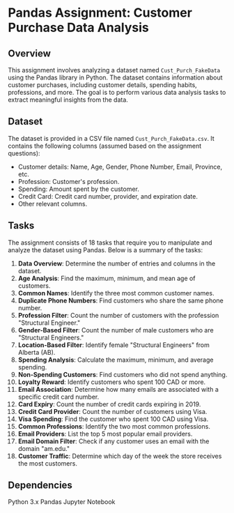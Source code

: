 # Pandas Assignment: Customer Purchase Data Analysis

## Overview
This assignment involves analyzing a dataset named `Cust_Purch_FakeData` using the Pandas library in Python. The dataset contains information about customer purchases, including customer details, spending habits, professions, and more. The goal is to perform various data analysis tasks to extract meaningful insights from the data.

## Dataset
The dataset is provided in a CSV file named `Cust_Purch_FakeData.csv`. It contains the following columns (assumed based on the assignment questions):
- Customer details: Name, Age, Gender, Phone Number, Email, Province, etc.
- Profession: Customer's profession.
- Spending: Amount spent by the customer.
- Credit Card: Credit card number, provider, and expiration date.
- Other relevant columns.

## Tasks
The assignment consists of 18 tasks that require you to manipulate and analyze the dataset using Pandas. Below is a summary of the tasks:

1. **Data Overview**: Determine the number of entries and columns in the dataset.
2. **Age Analysis**: Find the maximum, minimum, and mean age of customers.
3. **Common Names**: Identify the three most common customer names.
4. **Duplicate Phone Numbers**: Find customers who share the same phone number.
5. **Profession Filter**: Count the number of customers with the profession "Structural Engineer."
6. **Gender-Based Filter**: Count the number of male customers who are "Structural Engineers."
7. **Location-Based Filter**: Identify female "Structural Engineers" from Alberta (AB).
8. **Spending Analysis**: Calculate the maximum, minimum, and average spending.
9. **Non-Spending Customers**: Find customers who did not spend anything.
10. **Loyalty Reward**: Identify customers who spent 100 CAD or more.
11. **Email Association**: Determine how many emails are associated with a specific credit card number.
12. **Card Expiry**: Count the number of credit cards expiring in 2019.
13. **Credit Card Provider**: Count the number of customers using Visa.
14. **Visa Spending**: Find the customer who spent 100 CAD using Visa.
15. **Common Professions**: Identify the two most common professions.
16. **Email Providers**: List the top 5 most popular email providers.
17. **Email Domain Filter**: Check if any customer uses an email with the domain "am.edu."
18. **Customer Traffic**: Determine which day of the week the store receives the most customers.

## Dependencies
Python 3.x
Pandas
Jupyter Notebook
